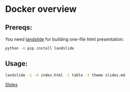 # Docker overview
## Prereqs:
You need [landslide](https://github.com/adamzap/landslide) for building one-file html presentation:
``` bash
python -m pip install landslide
```
## Usage:
``` bash
landslide -i -d index.html -l table -t theme slides.md
```
[Slides](https://pohmelie.github.io/presentation-base-docker/#slide1)
